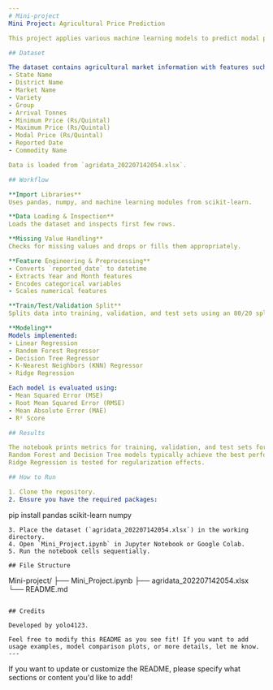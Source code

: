 ```yaml
---
# Mini-project
Mini Project: Agricultural Price Prediction

This project applies various machine learning models to predict modal prices of agricultural commodities using market data. The workflow includes data preprocessing, exploratory analysis, and regression modeling.

## Dataset

The dataset contains agricultural market information with features such as:
- State Name
- District Name
- Market Name
- Variety
- Group
- Arrival Tonnes
- Minimum Price (Rs/Quintal)
- Maximum Price (Rs/Quintal)
- Modal Price (Rs/Quintal)
- Reported Date
- Commodity Name

Data is loaded from `agridata_202207142054.xlsx`.

## Workflow

**Import Libraries**
Uses pandas, numpy, and machine learning modules from scikit-learn.

**Data Loading & Inspection**
Loads the dataset and inspects first few rows.

**Missing Value Handling**
Checks for missing values and drops or fills them appropriately.

**Feature Engineering & Preprocessing**
- Converts `reported_date` to datetime
- Extracts Year and Month features
- Encodes categorical variables
- Scales numerical features

**Train/Test/Validation Split**
Splits data into training, validation, and test sets using an 80/20 split and further 75/25 for validation.

**Modeling**
Models implemented:
- Linear Regression
- Random Forest Regressor
- Decision Tree Regressor
- K-Nearest Neighbors (KNN) Regressor
- Ridge Regression

Each model is evaluated using:
- Mean Squared Error (MSE)
- Root Mean Squared Error (RMSE)
- Mean Absolute Error (MAE)
- R² Score

## Results

The notebook prints metrics for training, validation, and test sets for each model.
Random Forest and Decision Tree models typically achieve the best performance.
Ridge Regression is tested for regularization effects.

## How to Run

1. Clone the repository.
2. Ensure you have the required packages:
   ```
   pip install pandas scikit-learn numpy
   ```
3. Place the dataset (`agridata_202207142054.xlsx`) in the working directory.
4. Open `Mini_Project.ipynb` in Jupyter Notebook or Google Colab.
5. Run the notebook cells sequentially.

## File Structure

```
Mini-project/
├── Mini_Project.ipynb
├── agridata_202207142054.xlsx
└── README.md
```

## Credits

Developed by yolo4123.

Feel free to modify this README as you see fit! If you want to add usage examples, model comparison plots, or more details, let me know.
---
```


If you want to update or customize the README, please specify what sections or content you'd like to add!
